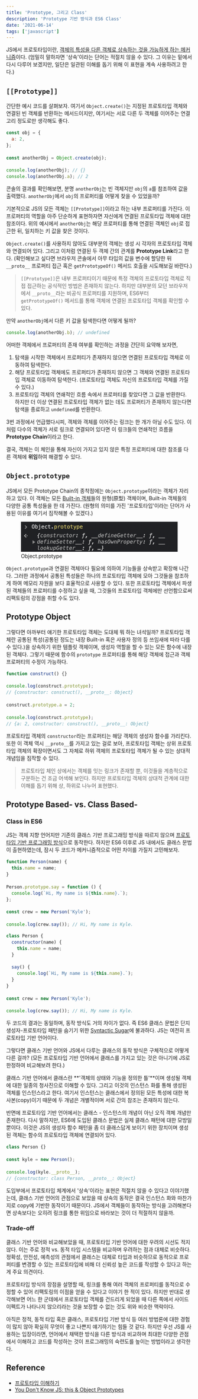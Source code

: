 ```yaml
---
title: 'Prototype, 그리고 Class'
description: 'Prototype 기반 방식과 ES6 Class'
date: '2021-06-14'
tags: ['javascript']
---
```


JS에서 프로토타입이란, [객체의 특성을 다른 객체로 상속하는 것을 가능하게 하는 메커니즘](https://developer.mozilla.org/en-US/docs/Learn/JavaScript/Objects/Object_prototypes)이다. (엄밀히 말하자면 '상속'이라는 단어는 적절치 않을 수 있다. 그 이유는 밑에서 다시 다루어 보겠지만, 일단은 일관된 이해를 돕기 위해 이 표현을 계속 사용하려고 한다.)

## `[[Prototype]]`

간단한 예시 코드를 살펴보자. 여기서 `Object.create()`는 지정된 프로토타입 객체와 연결된 빈 객체를 반환하는 메서드이지만, 여기서는 서로 다른 두 객체를 이어주는 연결 고리 정도로만 생각해도 좋다.

```js
const obj = {
  a: 2,
};

const anotherObj = Object.create(obj);

console.log(anotherObj); // {}
console.log(anotherObj.a); // 2
```

콘솔의 결과를 확인해보면, 분명 `anotherObj`는 빈 객체지만 `obj`의 `a`를 참조하여 값을 출력했다. `anotherObj`에서 `obj`의 프로퍼티를 어떻게 찾을 수 있었을까?

기본적으로 JS의 모든 객체는 `[[Prototype]]`이라고 하는 내부 프로퍼티를 가진다. 이 프로퍼티의 역할을 아주 단순하게 표현하자면 자신에게 연결된 프로토타입 객체에 대한 참조이다. 위의 예시에서 `anotherObj`는 해당 프로퍼티를 통해 연결된 객체인 `obj`로 접근한 뒤, 일치하는 키 값을 찾은 것이다.

`Object.create()`를 사용하지 않아도 대부분의 객체는 생성 시 각자의 프로토타입 객체와 연결되어 있다. 그리고 이처럼 연결된 두 객체 간의 관계를 **Prototype Link**라고 한다. (확인해보고 싶다면 브라우저 콘솔에서 아무 타입의 값을 변수에 할당한 뒤 `__proto__` 프로퍼티 접근 혹은 `getPrototypeOf()` 메서드 호출을 시도해보길 바란다.)

> `[[Prototype]]`은 내부 프로퍼티이기 때문에 특정 객체의 프로토타입 객체로 직접 접근하는 공식적인 방법은 존재하지 않는다. 하지만 대부분의 모던 브라우저에서 `__proto__`라는 비공식 프로퍼티를 지원하며, ES6부터 `getPrototypeOf()` 메서드를 통해 객체에 연결된 프로토타입 객체를 확인할 수 있다.

만약 `anotherObj`에서 다른 키 값을 탐색한다면 어떻게 될까?

```js
console.log(anotherObj.b); // undefined
```

어떠한 객체에서 프로퍼티의 존재 여부를 확인하는 과정을 간단히 요약해 보자면,

1. 탐색을 시작한 객체에서 프로퍼티가 존재하지 않으면 연결된 프로토타입 객체로 이동하여 탐색한다.
2. 해당 프로토타입 객체에도 프로퍼티가 존재하지 않으면 그 객체와 연결된 프로토타입 객체로 이동하여 탐색한다. (프로토타입 객체도 자신의 프로토타입 객체를 가질 수 있다.)
3. 프로토타입 객체의 연쇄적인 흐름 속에서 프로퍼티를 찾았다면 그 값을 반환한다. 하지만 더 이상 연결된 프로토타입 객체가 없는 데도 프로퍼티가 존재하지 않는다면 탐색을 종료하고 `undefined`를 반환한다.

3번 과정에서 언급했다시피, 객체와 객체를 이어주는 링크는 한 개가 아닐 수도 있다. 이처럼 다수의 객체가 서로 링크로 연결되어 있다면 이 링크들의 연쇄적인 흐름을 **Prototype Chain**이라고 한다.

결국, 객체는 이 체인을 통해 자신이 가지고 있지 않은 특정 프로퍼티에 대한 참조를 다른 객체에 **위임**하여 해결할 수 있다.

## `Object.prototype`

JS에서 모든 Prototype Chain의 종착점에는 `Object.prototype`이라는 객체가 자리하고 있다. 이 객체는 모든 [Built-in 객체](https://developer.mozilla.org/en-US/docs/Web/JavaScript/Reference/Global_Objects)들의 원형(原型) 객체이며, Built-in 객체들의 다양한 공통 특성들을 한 데 가진다. (원형의 의미를 가진 '프로토타입'이라는 단어가 사용된 이유를 여기서 짐작해볼 수 있겠다.)

<figure>
  <img src="../../images/body/object_prototype.png" alt="object prototype" />
  <figcaption>Object.prototype</figcaption>
</figure>

`Object.prototype`과 연결된 객체마다 필요에 의하여 기능들을 상속받고 확장해 나간다. 그러한 과정에서 공통된 특성들은 하나의 프로토타입 객체에 모아 그것들을 참조하게 하여 메모리 자원을 보다 효율적으로 사용할 수 있다. 또한 프로토타입 객체에서 파생된 객체들의 프로퍼티를 수정하고 싶을 때, 그것들의 프로토타입 객체에만 선언함으로써 리팩토링의 강점을 취할 수도 있다.

## Prototype Object

그렇다면 아까부터 얘기한 프로토타입 객체는 도대체 뭐 하는 녀석일까? 프로토타입 객체란 공통된 특성(공통된 정도는 내장 Built-in 혹은 사용자 정의 등 쓰임새에 따라 다를 수 있다.)을 상속하기 위한 템플릿 객체이며, 생성자 역할을 할 수 있는 모든 함수에 내장된 객체다. 그렇기 때문에 함수의 `prototype` 프로퍼티를 통해 해당 객체에 접근과 객체 프로퍼티의 수정이 가능하다.

```js
function construct() {}

console.log(construct.prototype);
// {constructor: construct(), __proto__: Object}

construct.prototype.a = 2;

console.log(construct.prototype);
// {a: 2, constructor: construct(), __proto__: Object}
```

프로토타입 객체의 `constructor`라는 프로퍼티는 해당 객체의 생성자 함수를 가리킨다. 또한 이 객체 역시 `__proto__`를 가지고 있는 걸로 보아, 프로토타입 객체는 상위 프로토타입 객체의 확장이면서도 그 자체로 하위 객체의 프로토타입 객체가 될 수 있는 상대적 개념임을 짐작할 수 있다.

> 프로토타입 체인 상에서는 객체를 잇는 링크가 존재할 뿐, 이것들을 계층적으로 구분하는 건 조금 어색해 보인다. 하지만 프로토타입 객체의 상대적 관계에 대한 이해를 돕기 위해 상, 하위로 나누어 표현했다.

## Prototype Based- vs. Class Based-

### Class in ES6

JS는 객체 지향 언어지만 기존의 클래스 기반 프로그래밍 방식을 따르지 않으며 [프로토타입 기반 프로그래밍 방식](https://ko.wikipedia.org/wiki/%ED%94%84%EB%A1%9C%ED%86%A0%ED%83%80%EC%9E%85_%EA%B8%B0%EB%B0%98_%ED%94%84%EB%A1%9C%EA%B7%B8%EB%9E%98%EB%B0%8D)으로 동작한다. 하지만 ES6 이후로 JS 내에서도 클래스 문법이 출현하였는데, 잠시 두 코드가 메커니즘적으로 어떤 차이를 가질지 고민해보자.

```js
function Person(name) {
  this.name = name;
}

Person.prototype.say = function () {
  console.log(`Hi, My name is ${this.name}.`);
};

const crew = new Person('Kyle');

console.log(crew.say()); // Hi, My name is Kyle.
```

```js
class Person {
  constructor(name) {
    this.name = name;
  }

  say() {
    console.log(`Hi, My name is ${this.name}.`);
  }
}

const crew = new Person('Kyle');

console.log(crew.say()); // Hi, My name is Kyle.
```

두 코드의 결과는 동일하며, 동작 방식도 거의 차이가 없다. 즉 ES6 클래스 문법은 단지 생성자-프로토타입 패턴을 숨기기 위한 [Syntactic Sugar](https://www.techopedia.com/definition/10212/syntactic-sugar)에 불과하다. JS는 여전히 프로토타입 기반 언어이다.

그렇다면 클래스 기반 언어와 JS에서 다루는 클래스의 동작 방식은 구체적으로 어떻게 다른 걸까? (모든 프로토타입 기반 언어에서 클래스를 가지고 있는 것은 아니기에 JS로 한정하여 비교해보려 한다.)

클래스 기반 언어에서 클래스란 **'객체의 상태와 기능을 정의한 틀'**이며 생성될 객체에 대한 일종의 청사진으로 이해할 수 있다. 그리고 이것의 인스턴스 화를 통해 생성된 객체를 인스턴스라고 한다. 여기서 인스턴스는 클래스에서 정의된 모든 특성에 대한 복사본(copy)이기 때문에 두 개념은 개별적이며 서로 간의 참조는 존재하지 않는다.

반면에 프로토타입 기반 언어에서는 클래스 - 인스턴스의 개념이 아닌 오직 객체 개념만 존재한다. 다시 말하지만, ES6에 도입된 클래스 문법은 실제 클래스 패턴에 대한 모방일 뿐이다. 이것은 JS의 생성자 함수 패턴을 좀 더 클래스답게 보이기 위한 장치이며 생성된 객체는 함수의 프로토타입 객체에 연결되어 있다.

```js
class Person {}

const kyle = new Person();

console.log(kyle.__proto__);
// {constructor: class Person, __proto__: Object}
```

도입부에서 프로토타입 체계에서 '상속'이라는 표현은 적절치 않을 수 있다고 이야기했는데, 클래스 기반 언어의 관점으로 보았을 때 상속의 동작은 결국 인스턴스 화와 마찬가지로 copy에 기반한 동작이기 때문이다. JS에서 객체들이 동작하는 방식을 고려해본다면 상속보다는 오히려 링크를 통한 위임으로 바라보는 것이 더 적절하지 않을까.

### Trade-off

클래스 기반 언어와 비교해보았을 때, 프로토타입 기반 언어에 대한 우려의 시선도 적지 않다. 이는 주로 정적 vs. 동적 타입 시스템을 비교하며 우려하는 점과 대체로 비슷하다. 정확성, 안전성, 예측성의 관점에서 클래스는 대체로 타입과 비슷하므로 동적으로 프로퍼티를 변경할 수 있는 프로토타입에 비해 더 신뢰성 높은 코드를 작성할 수 있다고 하는 게 주요 의견이다.

프로토타입 방식의 장점을 설명할 때, 링크를 통해 여러 객체의 프로퍼티를 동적으로 수정할 수 있어 리팩토링의 이점을 얻을 수 있다고 이야기 한 적이 있다. 하지만 반대로 생각해보면 어느 한 군데에서 프로토타입 객체를 건드리게 되었을 때 다른 쪽에서 사이드이펙트가 나타나지 않으리라는 것을 보장할 수 없는 것도 위와 비슷한 맥락이다.

아직은 정적, 동적 타입 혹은 클래스, 프로토타입 기반 방식 등 여러 방법론에 대한 경험이 많지 않아 확실히 무엇이 좋고 나쁜지 얘기하기는 힘들 것 같다. 하지만 우선 JS를 사용하는 입장이라면, 언어에서 채택한 방식을 다른 방식과 비교하며 최대한 다양한 관점에서 이해하고 코드를 작성하는 것이 프로그래밍의 숙련도를 높이는 방법이라고 생각한다.

## Reference

- [프로토타입 이해하기](https://medium.com/@bluesh55/javascript-prototype-%EC%9D%B4%ED%95%B4%ED%95%98%EA%B8%B0-f8e67c286b67)
- [You Don't Know JS: this & Object Prototypes](https://github.com/getify/You-Dont-Know-JS/blob/1st-ed/this%20%26%20object%20prototypes/ch5.md)
